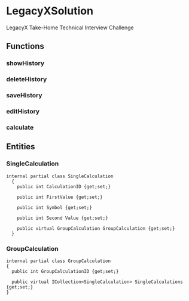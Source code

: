 # LegacyXSolution
LegacyX Take-Home Technical Interview Challenge

## Functions
  ### showHistory
  
  ### deleteHistory
  
  ### saveHistory
  
  ### editHistory
  
  ### calculate
  
## Entities
  ### SingleCalculation
    internal partial class SingleCalculation
      {
        public int CalculationID {get;set;}

        public int FirstValue {get;set;}

        public int Symbol {get;set;}

        public int Second Value {get;set;}

        public virtual GroupCalculation GroupCalculation {get;set;}
      }
  
  ### GroupCalculation
    internal partial class GroupCalculation
    {
      public int GroupCalculationID {get;set;}

      public virtual ICollection<SingleCalculation> SingleCalculations {get;set;}
    }
